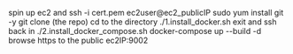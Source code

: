 spin up ec2 and ssh -i cert.pem ec2user@ec2_publicIP
sudo yum install git -y 
git clone (the repo)
cd to the directory
./1.install_docker.sh 
exit and ssh back in
./2.install_docker_compose.sh
docker-compose up --build -d
browse https to the public ec2IP:9002
